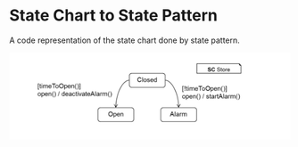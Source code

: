 # State Chart to State Pattern

A code representation of the state chart done by state pattern.

![alt text](https://github.com/Monis1/sc2sp/blob/master/Screenshot%202020-01-25%20at%2015.23.47.png)


